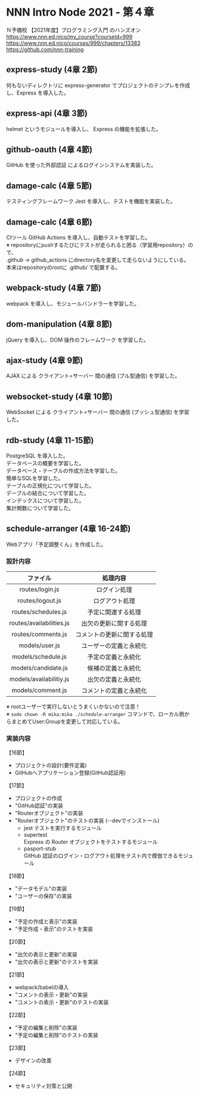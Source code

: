 # NNN Intro Node 2021 - 第４章

Ｎ予備校 【2021年度】プログラミング入門 のハンズオン  
https://www.nnn.ed.nico/my_course?courseId=999  
https://www.nnn.ed.nico/courses/999/chapters/13383  
https://github.com/nnn-training  


## express-study (4章 2節)

何もないディレクトリに express-generator でプロジェクトのテンプレを作成し、Express を導入した。  


## express-api (4章 3節)

helmet というモジュールを導入し、 Express の機能を拡張した。  


## github-oauth (4章 4節)

GitHub を使った外部認証 によるログインシステムを実装した。  


## damage-calc (4章 5節)

テスティングフレームワーク Jest を導入し、テストを機能を実装した。  


## damage-calc (4章 6節)

CIツール GitHub Actions を導入し、自動テストを学習した。  
※ repositoryにpushするたびにテストが走られると困る（学習用repository）ので、  
   .github → github_actions にdirectory名を変更して走らないようにしている。  
   本来はrepositoryのrootに .github/ で配置する。  


## webpack-study (4章 7節)

webpack を導入し、モジュールバンドラーを学習した。  


## dom-manipulation (4章 8節)

jQuery を導入し、DOM 操作のフレームワーク を学習した。  


## ajax-study (4章 9節)

AJAX による クライアント=サーバー 間の通信 (プル型通信) を学習した。  


## websocket-study (4章 10節)

WebSocket による クライアント=サーバー 間の通信 (プッシュ型通信) を学習した。  


## rdb-study (4章 11-15節)

PostgreSQL を導入した。  
データベースの概要を学習した。  
データベース・テーブルの作成方法を学習した。  
簡単なSQLを学習した。  
テーブルの正規化について学習した。  
デーブルの結合について学習した。  
インデックスについて学習した。  
集計関数について学習した。  


## schedule-arranger (4章 16-24節)

Webアプリ「予定調整くん」を作成した。  

### 設計内容

|ファイル                |処理内容                  |
|:----------------------:|:------------------------:|
|routes/login.js         |ログイン処理              |
|routes/logout.js        |ログアウト処理            |
|routes/schedules.js     |予定に関連する処理        |
|routes/availabilities.js|出欠の更新に関する処理    |
|routes/comments.js      |コメントの更新に関する処理|
|models/user.js          |ユーザーの定義と永続化    |
|models/schedule.js      |予定の定義と永続化        |
|models/candidate.js     |候補の定義と永続化        |
|models/availabilitiy.js |出欠の定義と永続化        |
|models/comment.js       |コメントの定義と永続化    |

※ rootユーザーで実行しないとうまくいかないので注意！  
※ `sudo chown -R mika:mika ./schedule-arranger` コマンドで、ローカル側からまとめてUser:Groupを変更して対応している。  

### 実装内容

【16節】  
- プロジェクトの設計(要件定義)  
- GitHubへアプリケーション登録(GitHub認証用)  

【17節】  
- プロジェクトの作成  
- "GitHub認証"の実装  
- "Routerオブジェクト"の実装  
- "Routerオブジェクト"のテストの実装 (--devでインストール)  
   - jest
      テストを実行するモジュール
   - supertest  
      Express の Router オブジェクトをテストするモジュール  
   - pasport-stub  
      GitHub 認証のログイン・ログアウト処理をテスト内で模倣できるモジュール  

【18節】  
- "データモデル"の実装  
- "ユーザーの保存"の実装  

【19節】  
- "予定の作成と表示"の実装  
- "予定作成・表示"のテストを実装  

【20節】  
- "出欠の表示と更新"の実装  
- "出欠の表示と更新"のテストを実装

【21節】  
- webpack/babelの導入  
- "コメントの表示・更新"の実装  
- "コメントの表示・更新"のテストの実装  

【22節】  
- "予定の編集と削除"の実装  
- "予定の編集と削除"のテストの実装  

【23節】  
- デザインの改善  

【24節】  
- セキュリティ対策と公開  

